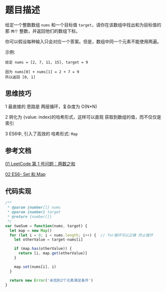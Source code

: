 
# 题目描述

给定一个整数数组 `nums` 和一个目标值 `target`，请你在该数组中找出和为目标值的那 `两个` 整数，并返回他们的数组下标。

你可以假设每种输入只会对应一个答案。但是，数组中同一个元素不能使用两遍。

示例:

```
给定 nums = [2, 7, 11, 15], target = 9

因为 nums[0] + nums[1] = 2 + 7 = 9
所以返回 [0, 1]
```

## 思维技巧

1 最直接的 思路是 两层循环，复杂度为 O(N*N)

2 转化为 {value: index}的哈希形式，这样可以直观 获取到数组的值，而不仅仅是 索引

3 ES6中, 引入了高效的 哈希形式: `Map`


## 参考文档

[01 LeetCode 第 1 号问题：两数之和](https://www.bilibili.com/video/BV17441147K7)

[02 ES6- Set 和 Map](https://es6.ruanyifeng.com/#docs/set-map)


## 代码实现

```js
/**
 * @param {number[]} nums
 * @param {number} target
 * @return {number[]}
 */
var twoSum = function(nums, target) {
  let map = new Map()
  for (let i = 0; i < nums.length; i++) {  // for循环可以正确 终止循环
    let otherValue = target-nums[i]

    if (map.has(otherValue)) {
      return [i, map.get(otherValue)]
    }

    map.set(nums[i], i)  
  }

  return new Error('未找到2个元素满足条件')
}
```